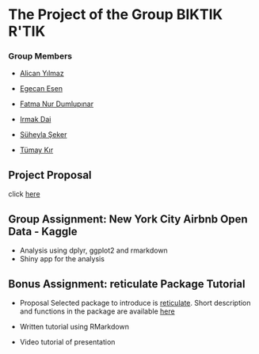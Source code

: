 # The Project of the Group BIKTIK R'TIK

### Group Members

- [Alican Yılmaz](https://pjournal.github.io/boun01-alicanylmz/)

- [Egecan Esen](https://pjournal.github.io/boun01-egc-boun/)

- [Fatma Nur Dumlupınar](https://pjournal.github.io/boun01-fatmadumlupinar/)

- [Irmak Dai](https://pjournal.github.io/boun01-irmakdai/)

- [Süheyla Şeker](https://pjournal.github.io/boun01-Suheylaseker/)

- [Tümay Kır](https://pjournal.github.io/boun01-tumaykir/)


## Project Proposal 
click [here](https://pjournal.github.io/boun01g-biktik-r-tik/Project-Proposal.html)

## Group Assignment: New York City Airbnb Open Data - Kaggle
- Analysis using dplyr, ggplot2 and rmarkdown 
- Shiny app for the analysis

## Bonus Assignment: reticulate Package Tutorial
- Proposal 
Selected package to introduce is [reticulate](https://cran.r-project.org/web/packages/reticulate/index.html).
Short description and functions in the package are available [here](https://www.rdocumentation.org/packages/reticulate/versions/1.16)

- Written tutorial using RMarkdown
- Video tutorial of presentation



